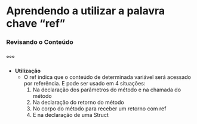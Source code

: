 # Aprendendo a utilizar a palavra chave “ref”

### Revisando o Conteúdo

### °°°

- **Utilização**
    - O ref indica que o conteúdo de determinada variável será acessado por referência. E pode ser usado em 4 situações:
        1. Na declaração dos parâmetros do método e na chamada do método 
        2. Na declaração do retorno do método
        3. No corpo do método para receber um retorno com ref
        4. E na declaração de uma Struct